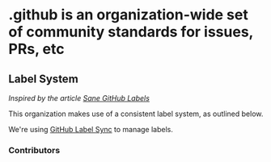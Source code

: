 # .github is an organization-wide set of community standards for issues, PRs, etc

## Label System

_Inspired by the article [Sane GitHub Labels](https://medium.com/@dave_lunny/sane-github-labels-c5d2e6004b63)_

This organization makes use of a consistent label system, as outlined below.

We're using [GitHub Label Sync](https://github.com/Financial-Times/github-label-sync) to manage labels.

### Contributors
